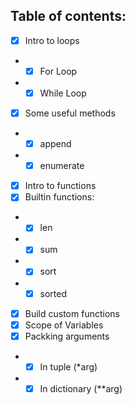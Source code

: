 ## Table of contents:
- [x] Intro to loops
- - [x] For Loop
- - [x] While Loop
- [x] Some useful methods
- - [x] append
- - [x] enumerate
- [x] Intro to functions
- [x] Builtin functions:
- - [x] len
- - [x] sum
- - [x] sort
- - [x] sorted
- [x] Build custom functions
- [x] Scope of Variables
- [x] Packking arguments
- - [x] In tuple (\*arg)
- - [x] In dictionary (\**arg) 

